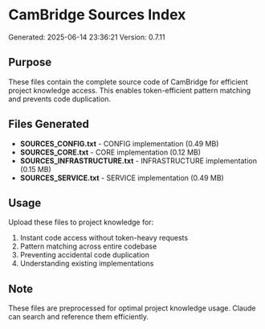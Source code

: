 ﻿# CamBridge Sources Index
Generated: 2025-06-14 23:36:21
Version: 0.7.11

## Purpose
These files contain the complete source code of CamBridge for efficient project knowledge access.
This enables token-efficient pattern matching and prevents code duplication.

## Files Generated
- **SOURCES_CONFIG.txt** - CONFIG implementation (0.49 MB)
- **SOURCES_CORE.txt** - CORE implementation (0.12 MB)
- **SOURCES_INFRASTRUCTURE.txt** - INFRASTRUCTURE implementation (0.15 MB)
- **SOURCES_SERVICE.txt** - SERVICE implementation (0.49 MB)

## Usage
Upload these files to project knowledge for:
1. Instant code access without token-heavy requests
2. Pattern matching across entire codebase
3. Preventing accidental code duplication
4. Understanding existing implementations

## Note
These files are preprocessed for optimal project knowledge usage.
Claude can search and reference them efficiently.
